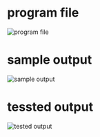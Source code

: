 # program file
![program file](fcfs_579.png)
# sample output
![sample output](IO_579.png)
# tessted output
![tested output](TIO_579.png)
